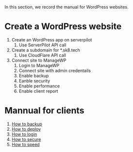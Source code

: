 In this section, we record the manual for WordPress websites.

# Create a WordPress website

1. Create an WordPress app on serverpilot
    1. Use ServerPilot API call
1. Create a subdomain for *.sk8.tech
    1. Use CloudFlare API call
1. Connect site to ManageWP
    1. Login to ManageWP
    1. Connect site with admin credentails
    1. Enable backup
    1. Eanble security
    1. Enable performance
    1. Enable client report

# Mannual for clients 

1. [How to backup](wp-how-to-login.md)
1. [How to deploy](wp-how-to-login.md)
1. [How to login](wp-how-to-login.md)
1. [How to secure](wp-how-to-login.md)
1. [How to speed](wp-how-to-login.md)